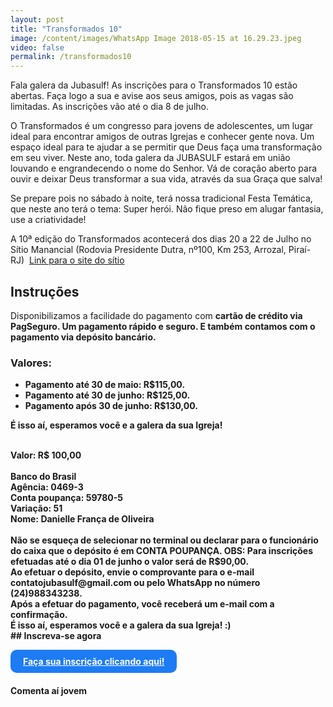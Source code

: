 ```yaml
---
layout: post
title: "Transformados 10"
image: /content/images/WhatsApp Image 2018-05-15 at 16.29.23.jpeg
video: false
permalink: /transformados10
---
```


Fala galera da Jubasulf! As inscrições para o Transformados 10 estão abertas. Faça logo a sua e avise aos seus amigos, pois as vagas são limitadas. As inscrições vão até o dia 8 de julho.

O Transformados é um congresso para jovens de adolescentes, um lugar ideal para encontrar amigos de outras Igrejas e conhecer gente nova. Um espaço ideal para te ajudar a se permitir que Deus faça uma transformação em seu viver. Neste ano, toda galera da JUBASULF estará em união louvando e engrandecendo o nome do Senhor. Vá de coração aberto para ouvir e deixar Deus transformar a sua vida, através da sua Graça que salva!

Se prepare pois no sábado à noite, terá nossa tradicional Festa Temática, que neste ano terá o tema: Super herói. Não fique preso em alugar fantasia, use a criatividade!

A 10ª edição do Transformados acontecerá dos dias 20 a 22 de Julho no Sítio Manancial (Rodovia Presidente Dutra, nº100, Km 253, Arrozal, Piraí- RJ)  <a href="https://www.facebook.com/SitioManancialPirai">Link para o site do sítio</a>

## Instruções
Disponibilizamos a facilidade do pagamento com <b>cartão de crédito</a> via PagSeguro. Um pagamento rápido e seguro. E também contamos com o pagamento via <b>depósito bancário</b>.

### Valores:
* Pagamento até 30 de maio: R$115,00.
* Pagamento até 30 de junho: R$125,00.
* Pagamento após 30 de junho: R$130,00.

É isso aí, esperamos você e a galera da sua Igreja! 

<br>
<b>Valor: R$ 100,00</b><br>
<br>
<b>Banco do Brasil</b><br>
<b>Agência:</b> 0469-3<br> 
<b>Conta poupança:</b> 59780-5<br> 
<b>Variação:</b> 51<br>
<b>Nome:</b> Danielle França de Oliveira 
<br>
<br>
Não se esqueça de selecionar no terminal ou declarar para o funcionário do caixa que o depósito é em CONTA POUPANÇA.
OBS: Para inscrições efetuadas até o dia 01 de junho o valor será de R$90,00.
<br>
Ao efetuar o depósito, envie o comprovante para o e-mail contatojubasulf@gmail.com ou pelo WhatsApp no número (24)988343238.
<br>
Após a efetuar do pagamento, você receberá um e-mail com a confirmação.
<br> 
É isso aí, esperamos você e a galera da sua Igreja! :)
<br>
## Inscreva-se agora
<br>


<a href="https://goo.gl/forms/gjgoXOW3dkh4Bsj52" target="_blank" style="background-color: #1d7cf4;
    display: inline-block;
    padding: 10px 20px;
    color: white;
    border-radius: 10px;">Faça sua inscrição clicando aqui!</a>

#### Comenta aí jovem

<div class="news-content-facebook-coments">
    <div id="disqus_thread"></div>
    <script type="text/javascript">
        /* * * CONFIGURATION VARIABLES: EDIT BEFORE PASTING INTO YOUR WEBPAGE * * */
        var disqus_shortname = 'jubasulfcombr'; // required: replace example with your forum shortname

        /* * * DON'T EDIT BELOW THIS LINE * * */
        (function() {
            var dsq = document.createElement('script'); dsq.type = 'text/javascript'; dsq.async = true;
            dsq.src = '//' + disqus_shortname + '.disqus.com/embed.js';
            (document.getElementsByTagName('head')[0] || document.getElementsByTagName('body')[0]).appendChild(dsq);
        })();
    </script>
    <noscript>Please enable JavaScript to view the <a href="http://disqus.com/?ref_noscript">comments powered by Disqus.</a></noscript>
    <a href="http://disqus.com" class="dsq-brlink">comments powered by <span class="logo-disqus">Disqus</span></a>  
</div>
